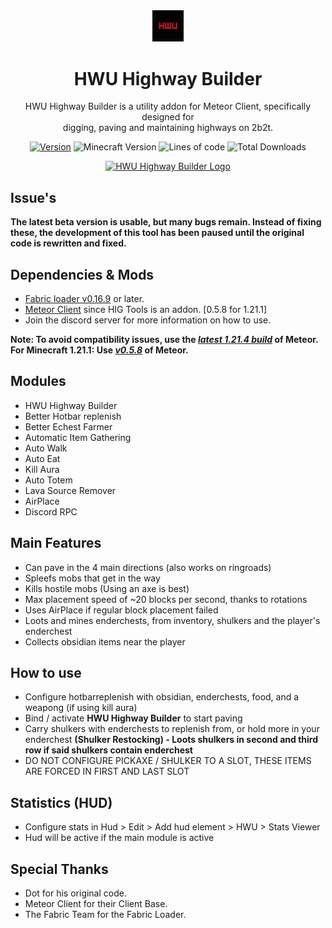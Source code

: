 <div align="center">
    <img src="/src/main/resources/assets/icon.png" alt="logo" width="10%"/>
    <h1>HWU Highway Builder</h1>
    <p>
        HWU Highway Builder is a utility addon for Meteor Client, specifically designed for
        <br>digging, paving and maintaining highways on 2b2t.
    </p>
</div>

<div align="center">
    <a href="https://github.com/musheck/HWU-Highway-Builder/releases"><img src="https://img.shields.io/github/v/release/musheck/HWU-Highway-Builder?display_name=release&color=red" alt="Version"></a>
    <img src="https://img.shields.io/badge/MC%20Version-1.21.1_%26_1.21.4-red" alt="Minecraft Version"> 
    <img src="https://img.shields.io/badge/dynamic/json?url=https%3A%2F%2Fapi.codetabs.com%2Fv1%2Floc%2F%3Fgithub%3Dmusheck%2FHWU-Highway-Builder&query=%24%5B-1%3A%5D.linesOfCode&label=lines%20of%20code&color=red" alt="Lines of code">
    <img src="https://img.shields.io/github/downloads/musheck/HWU-Highway-Builder/total?color=red&label=Total Downloads" alt="Total Downloads">
    <br>
    <p>
    <a href="https://discord.gg/2BtEW7fT"><img src="https://invidget.switchblade.xyz/2BtEW7fT" alt="HWU Highway Builder Logo"></a>
    </p>
</div>

## Issue's
**The latest beta version is usable, but many bugs remain. Instead of fixing these, the development of this tool has been paused until the original code is rewritten and fixed.**

## Dependencies & Mods
- [Fabric loader v0.16.9](https://fabricmc.net/) or later.
- [Meteor Client](https://meteorclient.com/) since HIG Tools is an addon. [0.5.8 for 1.21.1]
- Join the discord server for more information on how to use.

**Note: To avoid compatibility issues, use the *[latest 1.21.4 build](https://meteorclient.com/api/download)* of Meteor.**
<br>**For Minecraft 1.21.1: Use *[v0.5.8](https://maven.meteordev.org/releases/meteordevelopment/meteor-client/0.5.8/meteor-client-0.5.8.jar)* of Meteor.**

## Modules
- HWU Highway Builder
- Better Hotbar replenish
- Better Echest Farmer
- Automatic Item Gathering
- Auto Walk
- Auto Eat
- Kill Aura
- Auto Totem
- Lava Source Remover
- AirPlace
- Discord RPC

## Main Features
- Can pave in the 4 main directions (also works on ringroads)
- Spleefs mobs that get in the way
- Kills hostile mobs (Using an axe is best)
- Max placement speed of ~20 blocks per second, thanks to rotations
- Uses AirPlace if regular block placement failed
- Loots and mines enderchests, from inventory, shulkers and the player's enderchest
- Collects obsidian items near the player

## How to use
- Configure hotbarreplenish with obsidian, enderchests, food, and a weapong (if using kill aura)
- Bind / activate **HWU Highway Builder** to start paving
- Carry shulkers with enderchests to replenish from, or hold more in your enderchest **(Shulker Restocking) - Loots shulkers in second and third row if said shulkers contain enderchest**
- DO NOT CONFIGURE PICKAXE / SHULKER TO A SLOT, THESE ITEMS ARE FORCED IN FIRST AND LAST SLOT

## Statistics (HUD)
- Configure stats in Hud > Edit > Add hud element > HWU > Stats Viewer
- Hud will be active if the main module is active

## Special Thanks
- Dot for his original code.
- Meteor Client for their Client Base.
- The Fabric Team for the Fabric Loader.
